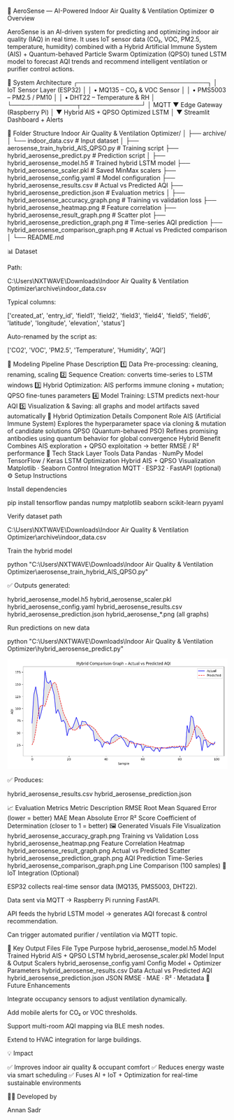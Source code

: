 🧭 AeroSense — AI-Powered Indoor Air Quality & Ventilation Optimizer
⚙️ Overview

AeroSense is an AI-driven system for predicting and optimizing indoor air quality (IAQ) in real time.
It uses IoT sensor data (CO₂, VOC, PM2.5, temperature, humidity) combined with a Hybrid Artificial Immune System (AIS) + Quantum-behaved Particle Swarm Optimization (QPSO) tuned LSTM model to forecast AQI trends and recommend intelligent ventilation or purifier control actions.

🧱 System Architecture
┌──────────────────────────────┐
│ IoT Sensor Layer (ESP32)     │
│ • MQ135 – CO₂ & VOC Sensor   │
│ • PMS5003 – PM2.5 / PM10     │
│ • DHT22 – Temperature & RH   │
└───────────────┬──────────────┘
                │ MQTT
                ▼
         Edge Gateway (Raspberry Pi)
                │
                ▼
       Hybrid AIS + QPSO Optimized LSTM
                │
                ▼
      Streamlit Dashboard + Alerts

📂 Folder Structure
Indoor Air Quality & Ventilation Optimizer/
│
├── archive/
│   └── indoor_data.csv                      # Input dataset
│
├── aerosense_train_hybrid_AIS_QPSO.py       # Training script
├── hybrid_aerosense_predict.py               # Prediction script
│
├── hybrid_aerosense_model.h5                 # Trained hybrid LSTM model
├── hybrid_aerosense_scaler.pkl               # Saved MinMax scalers
├── hybrid_aerosense_config.yaml              # Model configuration
├── hybrid_aerosense_results.csv              # Actual vs Predicted AQI
├── hybrid_aerosense_prediction.json          # Evaluation metrics
│
├── hybrid_aerosense_accuracy_graph.png       # Training vs validation loss
├── hybrid_aerosense_heatmap.png              # Feature correlation
├── hybrid_aerosense_result_graph.png         # Scatter plot
├── hybrid_aerosense_prediction_graph.png     # Time-series AQI prediction
├── hybrid_aerosense_comparison_graph.png     # Actual vs Predicted comparison
│
└── README.md

📊 Dataset

Path:

C:\Users\NXTWAVE\Downloads\Indoor Air Quality & Ventilation Optimizer\archive\indoor_data.csv


Typical columns:

['created_at', 'entry_id', 'field1', 'field2', 'field3', 
 'field4', 'field5', 'field6', 'latitude', 'longitude', 
 'elevation', 'status']


Auto-renamed by the script as:

['CO2', 'VOC', 'PM2.5', 'Temperature', 'Humidity', 'AQI']

🔬 Modeling Pipeline
Phase	Description
1️⃣	Data Pre-processing: cleaning, renaming, scaling
2️⃣	Sequence Creation: converts time-series to LSTM windows
3️⃣	Hybrid Optimization: AIS performs immune cloning + mutation; QPSO fine-tunes parameters
4️⃣	Model Training: LSTM predicts next-hour AQI
5️⃣	Visualization & Saving: all graphs and model artifacts saved automatically
🧠 Hybrid Optimization Details
Component	Role
AIS (Artificial Immune System)	Explores the hyperparameter space via cloning & mutation of candidate solutions
QPSO (Quantum-behaved PSO)	Refines promising antibodies using quantum behavior for global convergence
Hybrid Benefit	Combines AIS exploration + QPSO exploitation → better RMSE / R² performance
🧰 Tech Stack
Layer	Tools
Data	Pandas · NumPy
Model	TensorFlow / Keras LSTM
Optimization	Hybrid AIS + QPSO
Visualization	Matplotlib · Seaborn
Control Integration	MQTT · ESP32 · FastAPI (optional)
⚙️ Setup Instructions

Install dependencies

pip install tensorflow pandas numpy matplotlib seaborn scikit-learn pyyaml


Verify dataset path

C:\Users\NXTWAVE\Downloads\Indoor Air Quality & Ventilation Optimizer\archive\indoor_data.csv


Train the hybrid model

python "C:\Users\NXTWAVE\Downloads\Indoor Air Quality & Ventilation Optimizer\aerosense_train_hybrid_AIS_QPSO.py"


✅ Outputs generated:

hybrid_aerosense_model.h5
hybrid_aerosense_scaler.pkl
hybrid_aerosense_config.yaml
hybrid_aerosense_results.csv
hybrid_aerosense_prediction.json
hybrid_aerosense_*.png (all graphs)


Run predictions on new data

python "C:\Users\NXTWAVE\Downloads\Indoor Air Quality & Ventilation Optimizer\hybrid_aerosense_predict.py"

![Confusion Matrix Heatmap](hybrid_aerosense_comparison_graph.png)

✅ Produces:

hybrid_aerosense_results.csv
hybrid_aerosense_prediction.json

📈 Evaluation Metrics
Metric	Description
RMSE	Root Mean Squared Error (lower = better)
MAE	Mean Absolute Error
R² Score	Coefficient of Determination (closer to 1 = better)
🖼️ Generated Visuals
File	Visualization
hybrid_aerosense_accuracy_graph.png	Training vs Validation Loss
hybrid_aerosense_heatmap.png	Feature Correlation Heatmap
hybrid_aerosense_result_graph.png	Actual vs Predicted Scatter
hybrid_aerosense_prediction_graph.png	AQI Prediction Time-Series
hybrid_aerosense_comparison_graph.png	Line Comparison (100 samples)
🔋 IoT Integration (Optional)

ESP32 collects real-time sensor data (MQ135, PMS5003, DHT22).

Data sent via MQTT → Raspberry Pi running FastAPI.

API feeds the hybrid LSTM model → generates AQI forecast & control recommendation.

Can trigger automated purifier / ventilation via MQTT topic.

🧾 Key Output Files
File	Type	Purpose
hybrid_aerosense_model.h5	Model	Trained Hybrid AIS + QPSO LSTM
hybrid_aerosense_scaler.pkl	Model	Input & Output Scalers
hybrid_aerosense_config.yaml	Config	Model + Optimizer Parameters
hybrid_aerosense_results.csv	Data	Actual vs Predicted AQI
hybrid_aerosense_prediction.json	JSON	RMSE · MAE · R² · Metadata
🔮 Future Enhancements

Integrate occupancy sensors to adjust ventilation dynamically.

Add mobile alerts for CO₂ or VOC thresholds.

Support multi-room AQI mapping via BLE mesh nodes.

Extend to HVAC integration for large buildings.

💡 Impact

✅ Improves indoor air quality & occupant comfort
✅ Reduces energy waste via smart scheduling
✅ Fuses AI + IoT + Optimization for real-time sustainable environments

👨‍💻 Developed by

Annan Sadr
